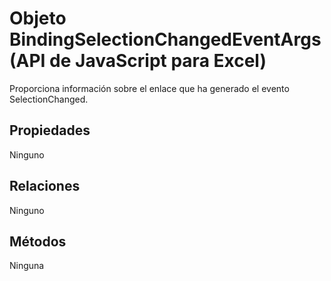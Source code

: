 # <a name="bindingselectionchangedeventargs-object-javascript-api-for-excel"></a>Objeto BindingSelectionChangedEventArgs (API de JavaScript para Excel)

Proporciona información sobre el enlace que ha generado el evento SelectionChanged.

## <a name="properties"></a>Propiedades

Ninguno

## <a name="relationships"></a>Relaciones
Ninguno


## <a name="methods"></a>Métodos
Ninguna

